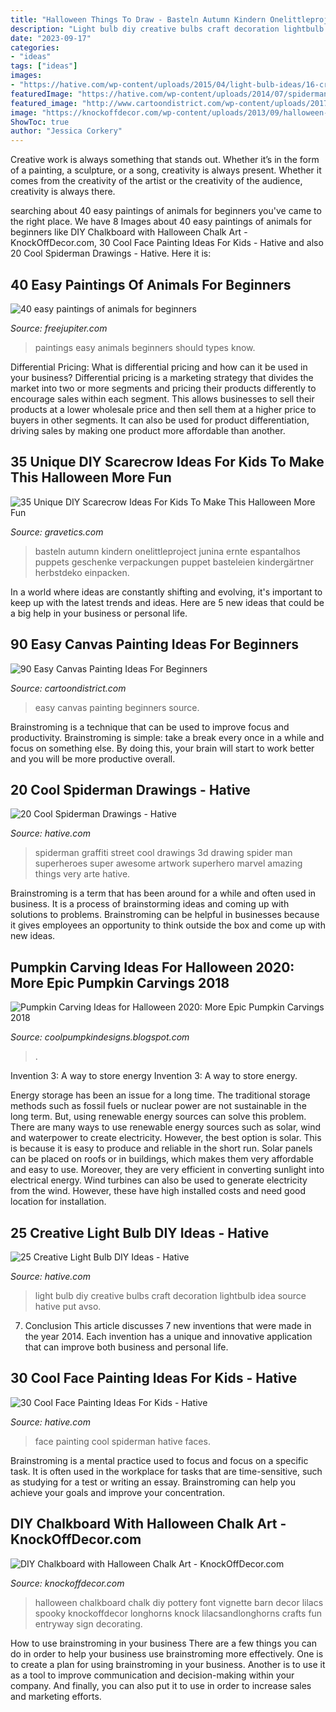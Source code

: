 ```yaml
---
title: "Halloween Things To Draw - Basteln Autumn Kindern Onelittleproject Junina Ernte Espantalhos Puppets Geschenke Verpackungen Puppet Basteleien Kindergärtner Herbstdeko Einpacken"
description: "Light bulb diy creative bulbs craft decoration lightbulb idea source hative put avso"
date: "2023-09-17"
categories:
- "ideas"
tags: ["ideas"]
images:
- "https://hative.com/wp-content/uploads/2015/04/light-bulb-ideas/16-creative-light-bulb-diy-ideas.jpg"
featuredImage: "https://hative.com/wp-content/uploads/2014/07/spiderman-drawings/4-spiderman-drawings.jpg"
featured_image: "http://www.cartoondistrict.com/wp-content/uploads/2017/06/Easy-Canvas-Painting-Ideas-For-Beginners21-1.jpg"
image: "https://knockoffdecor.com/wp-content/uploads/2013/09/halloween-chalkboard1.jpg"
ShowToc: true
author: "Jessica Corkery"
---
```



Creative work is always something that stands out. Whether it’s in the form of a painting, a sculpture, or a song, creativity is always present. Whether it comes from the creativity of the artist or the creativity of the audience, creativity is always there.

	

		
searching about 40 easy paintings of animals for beginners you've came to the right place. We have 8 Images about 40 easy paintings of animals for beginners like DIY Chalkboard with Halloween Chalk Art - KnockOffDecor.com, 30 Cool Face Painting Ideas For Kids - Hative and also 20 Cool Spiderman Drawings - Hative. Here it is:
		
    
## 40 Easy Paintings Of Animals For Beginners

<img loading=lazy src="http://www.freejupiter.com/wp-content/uploads/2017/03/easy-paintings-of-animals27.jpg" onerror="this.onerror=null;this.src='https://tse1.mm.bing.net/th?id=OIP.3kGqZeGJJwW1LvJyMyD-awHaJ4&amp;pid=15.1';" alt="40 easy paintings of animals for beginners">

_Source: freejupiter.com_

>paintings easy animals beginners should types know. 

	

Differential Pricing: What is differential pricing and how can it be used in your business?
Differential pricing is a marketing strategy that divides the market into two or more segments and pricing their products differently to encourage sales within each segment. This allows businesses to sell their products at a lower wholesale price and then sell them at a higher price to buyers in other segments. It can also be used for product differentiation, driving sales by making one product more affordable than another.

    
## 35 Unique DIY Scarecrow Ideas For Kids To Make This Halloween More Fun

<img loading=lazy src="https://www.gravetics.com/wp-content/uploads/2017/07/Paper-Bag-Scarecrow.jpg" onerror="this.onerror=null;this.src='https://tse3.mm.bing.net/th?id=OIP.Nw2qryO_anFV9sw7I214ewHaJ4&amp;pid=15.1';" alt="35 Unique DIY Scarecrow Ideas For Kids To Make This Halloween More Fun">

_Source: gravetics.com_

>basteln autumn kindern onelittleproject junina ernte espantalhos puppets geschenke verpackungen puppet basteleien kindergärtner herbstdeko einpacken. 

	

In a world where ideas are constantly shifting and evolving, it's important to keep up with the latest trends and ideas. Here are 5 new ideas that could be a big help in your business or personal life.

    
## 90 Easy Canvas Painting Ideas For Beginners

<img loading=lazy src="http://www.cartoondistrict.com/wp-content/uploads/2017/06/Easy-Canvas-Painting-Ideas-For-Beginners21-1.jpg" onerror="this.onerror=null;this.src='https://tse1.mm.bing.net/th?id=OIP.4OkhfQN4teidQ5dAVEC1JwHaJ4&amp;pid=15.1';" alt="90 Easy Canvas Painting Ideas For Beginners">

_Source: cartoondistrict.com_

>easy canvas painting beginners source. 

	

Brainstroming is a technique that can be used to improve focus and productivity. Brainstroming is simple: take a break every once in a while and focus on something else. By doing this, your brain will start to work better and you will be more productive overall.

    
## 20 Cool Spiderman Drawings - Hative

<img loading=lazy src="https://hative.com/wp-content/uploads/2014/07/spiderman-drawings/4-spiderman-drawings.jpg" onerror="this.onerror=null;this.src='https://tse1.mm.bing.net/th?id=OIP.FoDb6moj54CFoORld7AAQwHaLH&amp;pid=15.1';" alt="20 Cool Spiderman Drawings - Hative">

_Source: hative.com_

>spiderman graffiti street cool drawings 3d drawing spider man superheroes super awesome artwork superhero marvel amazing things very arte hative. 

	

Brainstroming is a term that has been around for a while and often used in business. It is a process of brainstorming ideas and coming up with solutions to problems. Brainstroming can be helpful in businesses because it gives employees an opportunity to think outside the box and come up with new ideas.

    
## Pumpkin Carving Ideas For Halloween 2020: More Epic Pumpkin Carvings 2018

<img loading=lazy src="https://3.bp.blogspot.com/-fp7n0VkqXzw/Ulx_cgs3ilI/AAAAAAAAIsY/sascJitkcmg/s640/2bfe9b37b457d20699e384ac543388b0.jpg" onerror="this.onerror=null;this.src='https://tse3.mm.bing.net/th?id=OIP.k_TTddgulpTZeK7t4IE9SwAAAA&amp;pid=15.1';" alt="Pumpkin Carving Ideas for Halloween 2020: More Epic Pumpkin Carvings 2018">

_Source: coolpumpkindesigns.blogspot.com_

>. 

	

Invention 3: A way to store energy
Invention 3: A way to store energy. 

Energy storage has been an issue for a long time. The traditional storage methods such as fossil fuels or nuclear power are not sustainable in the long term. 
But, using renewable energy sources can solve this problem. 
There are many ways to use renewable energy sources such as solar, wind and waterpower to create electricity. However, the best option is solar. This is because it is easy to produce and reliable in the short run. 
Solar panels can be placed on roofs or in buildings, which makes them very affordable and easy to use. Moreover, they are very efficient in converting sunlight into electrical energy. 
 Wind turbines can also be used to generate electricity from the wind. However, these have high installed costs and need good location for installation.

    
## 25 Creative Light Bulb DIY Ideas - Hative

<img loading=lazy src="https://hative.com/wp-content/uploads/2015/04/light-bulb-ideas/16-creative-light-bulb-diy-ideas.jpg" onerror="this.onerror=null;this.src='https://tse1.mm.bing.net/th?id=OIP.y6CTAVztglG4dK6oiTCM2gHaJ4&amp;pid=15.1';" alt="25 Creative Light Bulb DIY Ideas - Hative">

_Source: hative.com_

>light bulb diy creative bulbs craft decoration lightbulb idea source hative put avso. 

	

7. Conclusion
This article discusses 7 new inventions that were made in the year 2014. Each invention has a unique and innovative application that can improve both business and personal life.

    
## 30 Cool Face Painting Ideas For Kids - Hative

<img loading=lazy src="https://hative.com/wp-content/uploads/2014/10/face-painting-ideas-for-kids/20-spiderman.jpg" onerror="this.onerror=null;this.src='https://tse4.mm.bing.net/th?id=OIP.pBAYnvjJaB5QzY49PwPMOAHaJ4&amp;pid=15.1';" alt="30 Cool Face Painting Ideas For Kids - Hative">

_Source: hative.com_

>face painting cool spiderman hative faces. 

	

Brainstroming is a mental practice used to focus and focus on a specific task. It is often used in the workplace for tasks that are time-sensitive, such as studying for a test or writing an essay. Brainstroming can help you achieve your goals and improve your concentration.

    
## DIY Chalkboard With Halloween Chalk Art - KnockOffDecor.com

<img loading=lazy src="https://knockoffdecor.com/wp-content/uploads/2013/09/halloween-chalkboard1.jpg" onerror="this.onerror=null;this.src='https://tse1.mm.bing.net/th?id=OIP.Kdi6BikwDTq7deKn2JHaKAHaKd&amp;pid=15.1';" alt="DIY Chalkboard with Halloween Chalk Art - KnockOffDecor.com">

_Source: knockoffdecor.com_

>halloween chalkboard chalk diy pottery font vignette barn decor lilacs spooky knockoffdecor longhorns knock lilacsandlonghorns crafts fun entryway sign decorating. 

	

How to use brainstroming in your business
There are a few things you can do in order to help your business use brainstroming more effectively. One is to create a plan for using brainstroming in your business. Another is to use it as a tool to improve communication and decision-making within your company. And finally, you can also put it to use in order to increase sales and marketing efforts.

